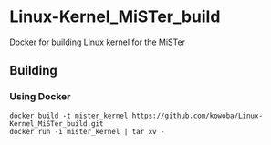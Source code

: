 # Linux-Kernel_MiSTer_build
Docker for building Linux kernel for the MiSTer

## Building

### Using Docker

```
docker build -t mister_kernel https://github.com/kowoba/Linux-Kernel_MiSTer_build.git
docker run -i mister_kernel | tar xv -
```

